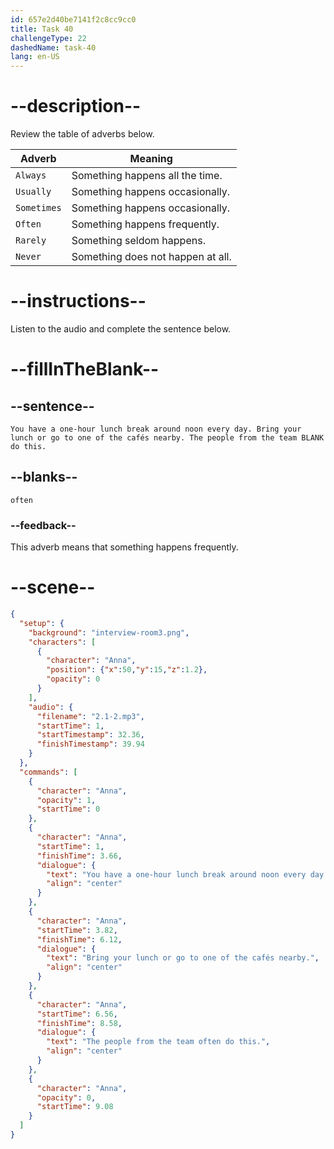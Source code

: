 ```yaml
---
id: 657e2d40be7141f2c8cc9cc0
title: Task 40
challengeType: 22
dashedName: task-40
lang: en-US
---
```


<!-- (audio) Anna: You have a one-hour lunch break around noon every day. Bring your lunch or go to one of the cafés nearby. The people from the team often do this. -->

# --description--

Review the table of adverbs below.

| Adverb       | Meaning                           |
| ------------ | --------------------------------- |
| `Always`     | Something happens all the time.   |
| `Usually`    | Something happens occasionally.   |
| `Sometimes`  | Something happens occasionally.   |
| `Often`      | Something happens frequently.     |
| `Rarely`     | Something seldom happens.         |
| `Never`      | Something does not happen at all. |

# --instructions--

Listen to the audio and complete the sentence below.

# --fillInTheBlank--

## --sentence--

`You have a one-hour lunch break around noon every day. Bring your lunch or go to one of the cafés nearby. The people from the team BLANK do this.`

## --blanks--

`often`

### --feedback--

This adverb means that something happens frequently.

# --scene--

```json
{
  "setup": {
    "background": "interview-room3.png",
    "characters": [
      {
        "character": "Anna",
        "position": {"x":50,"y":15,"z":1.2},
        "opacity": 0
      }
    ],
    "audio": {
      "filename": "2.1-2.mp3",
      "startTime": 1,
      "startTimestamp": 32.36,
      "finishTimestamp": 39.94
    }
  },
  "commands": [
    {
      "character": "Anna",
      "opacity": 1,
      "startTime": 0
    },
    {
      "character": "Anna",
      "startTime": 1,
      "finishTime": 3.66,
      "dialogue": {
        "text": "You have a one-hour lunch break around noon every day.",
        "align": "center"
      }
    },
    {
      "character": "Anna",
      "startTime": 3.82,
      "finishTime": 6.12,
      "dialogue": {
        "text": "Bring your lunch or go to one of the cafés nearby.",
        "align": "center"
      }
    },
    {
      "character": "Anna",
      "startTime": 6.56,
      "finishTime": 8.58,
      "dialogue": {
        "text": "The people from the team often do this.",
        "align": "center"
      }
    },
    {
      "character": "Anna",
      "opacity": 0,
      "startTime": 9.08
    }
  ]
}
```
